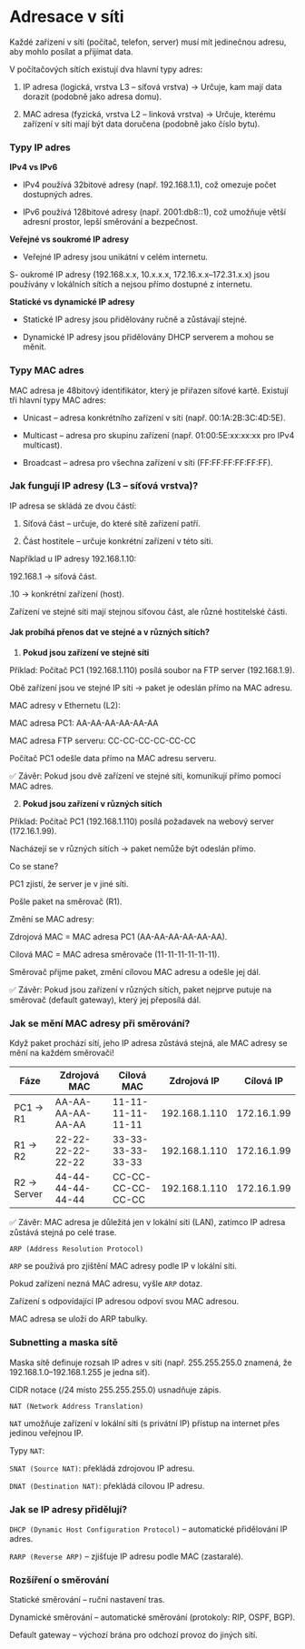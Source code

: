 # Adresace v síti

Každé zařízení v síti (počítač, telefon, server) musí mít jedinečnou adresu, aby mohlo posílat a přijímat data.

V počítačových sítích existují dva hlavní typy adres:

1. IP adresa (logická, vrstva L3 – síťová vrstva) → Určuje, kam mají data dorazit (podobně jako adresa domu).

2. MAC adresa (fyzická, vrstva L2 – linková vrstva) → Určuje, kterému zařízení v síti mají být data doručena (podobně jako číslo bytu).

### Typy IP adres

**IPv4 vs IPv6**

- IPv4 používá 32bitové adresy (např. 192.168.1.1), což omezuje počet dostupných adres.

- IPv6 používá 128bitové adresy (např. 2001:db8::1), což umožňuje větší adresní prostor, lepší směrování a bezpečnost.

**Veřejné vs soukromé IP adresy**

- Veřejné IP adresy jsou unikátní v celém internetu.

S- oukromé IP adresy (192.168.x.x, 10.x.x.x, 172.16.x.x–172.31.x.x) jsou používány v lokálních sítích a nejsou přímo dostupné z internetu.

**Statické vs dynamické IP adresy**

- Statické IP adresy jsou přidělovány ručně a zůstávají stejné.

- Dynamické IP adresy jsou přidělovány DHCP serverem a mohou se měnit.

### Typy MAC adres

MAC adresa je 48bitový identifikátor, který je přiřazen síťové kartě. Existují tři hlavní typy MAC adres:

- Unicast – adresa konkrétního zařízení v síti (např. 00:1A:2B:3C:4D:5E).

- Multicast – adresa pro skupinu zařízení (např. 01:00:5E:xx:xx:xx pro IPv4 multicast).

- Broadcast – adresa pro všechna zařízení v síti (FF:FF:FF:FF:FF:FF).

### Jak fungují IP adresy (L3 – síťová vrstva)?

IP adresa se skládá ze dvou částí:

1. Síťová část – určuje, do které sítě zařízení patří.

2. Část hostitele – určuje konkrétní zařízení v této síti.

Například u IP adresy 192.168.1.10:

192.168.1 → síťová část.

.10 → konkrétní zařízení (host).

Zařízení ve stejné síti mají stejnou síťovou část, ale různé hostitelské části.

#### Jak probíhá přenos dat ve stejné a v různých sítích?

1. **Pokud jsou zařízení ve stejné síti**

Příklad: Počítač PC1 (192.168.1.110) posílá soubor na FTP server (192.168.1.9).

Obě zařízení jsou ve stejné IP síti → paket je odeslán přímo na MAC adresu.

MAC adresy v Ethernetu (L2):

MAC adresa PC1: AA-AA-AA-AA-AA-AA

MAC adresa FTP serveru: CC-CC-CC-CC-CC-CC

Počítač PC1 odešle data přímo na MAC adresu serveru.

✅ Závěr: Pokud jsou dvě zařízení ve stejné síti, komunikují přímo pomocí MAC adres.

2. **Pokud jsou zařízení v různých sítích**

Příklad: Počítač PC1 (192.168.1.110) posílá požadavek na webový server (172.16.1.99).

Nacházejí se v různých sítích → paket nemůže být odeslán přímo.

Co se stane?

PC1 zjistí, že server je v jiné síti.

Pošle paket na směrovač (R1).

Změní se MAC adresy:

Zdrojová MAC = MAC adresa PC1 (AA-AA-AA-AA-AA-AA).

Cílová MAC = MAC adresa směrovače (11-11-11-11-11-11).

Směrovač přijme paket, změní cílovou MAC adresu a odešle jej dál.

✅ Závěr: Pokud jsou zařízení v různých sítích, paket nejprve putuje na směrovač (default gateway), který jej přeposílá dál.

### Jak se mění MAC adresy při směrování?

Když paket prochází sítí, jeho IP adresa zůstává stejná, ale MAC adresy se mění na každém směrovači!

| Fáze       | Zdrojová MAC          | Cílová MAC            | Zdrojová IP | Cílová IP   |
|------------|----------------------|----------------------|-------------|-------------|
| PC1 → R1   | AA-AA-AA-AA-AA-AA    | 11-11-11-11-11-11    | 192.168.1.110 | 172.16.1.99 |
| R1 → R2    | 22-22-22-22-22-22    | 33-33-33-33-33-33    | 192.168.1.110 | 172.16.1.99 |
| R2 → Server| 44-44-44-44-44-44    | CC-CC-CC-CC-CC-CC    | 192.168.1.110 | 172.16.1.99 |


✅ Závěr: MAC adresa je důležitá jen v lokální síti (LAN), zatímco IP adresa zůstává stejná po celé trase.

`ARP (Address Resolution Protocol)`

`ARP` se používá pro zjištění MAC adresy podle IP v lokální síti.

Pokud zařízení nezná MAC adresu, vyšle `ARP` dotaz.

Zařízení s odpovídající IP adresou odpoví svou MAC adresou.

MAC adresa se uloží do ARP tabulky.

### Subnetting a maska sítě

Maska sítě definuje rozsah IP adres v síti (např. 255.255.255.0 znamená, že 192.168.1.0–192.168.1.255 je jedna síť).

CIDR notace (/24 místo 255.255.255.0) usnadňuje zápis.

`NAT (Network Address Translation)`

`NAT` umožňuje zařízení v lokální síti (s privátní IP) přístup na internet přes jedinou veřejnou IP.

Typy `NAT`:

`SNAT (Source NAT)`: překládá zdrojovou IP adresu.

`DNAT (Destination NAT)`: překládá cílovou IP adresu.

### Jak se IP adresy přidělují?

`DHCP (Dynamic Host Configuration Protocol)` – automatické přidělování IP adres.

`RARP (Reverse ARP)` – zjišťuje IP adresu podle MAC (zastaralé).

### Rozšíření o směrování

Statické směrování – ruční nastavení tras.

Dynamické směrování – automatické směrování (protokoly: RIP, OSPF, BGP).

Default gateway – výchozí brána pro odchozí provoz do jiných sítí.

